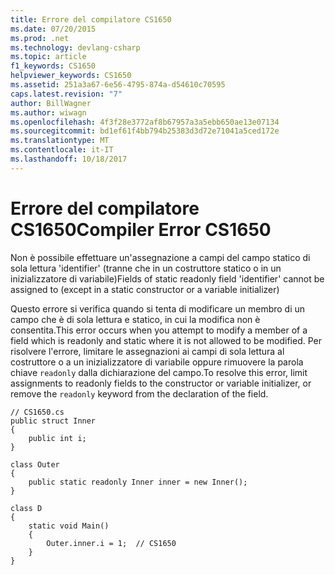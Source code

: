 ```yaml
---
title: Errore del compilatore CS1650
ms.date: 07/20/2015
ms.prod: .net
ms.technology: devlang-csharp
ms.topic: article
f1_keywords: CS1650
helpviewer_keywords: CS1650
ms.assetid: 251a3a67-6e56-4795-874a-d54610c70595
caps.latest.revision: "7"
author: BillWagner
ms.author: wiwagn
ms.openlocfilehash: 4f3f28e3772af8b67957a3a5ebb650ae13e07134
ms.sourcegitcommit: bd1ef61f4bb794b25383d3d72e71041a5ced172e
ms.translationtype: MT
ms.contentlocale: it-IT
ms.lasthandoff: 10/18/2017
---
```

# <a name="compiler-error-cs1650"></a><span data-ttu-id="9fdd3-102">Errore del compilatore CS1650</span><span class="sxs-lookup"><span data-stu-id="9fdd3-102">Compiler Error CS1650</span></span>
<span data-ttu-id="9fdd3-103">Non è possibile effettuare un'assegnazione a campi del campo statico di sola lettura 'identifier' (tranne che in un costruttore statico o in un inizializzatore di variabile)</span><span class="sxs-lookup"><span data-stu-id="9fdd3-103">Fields of static readonly field 'identifier' cannot be assigned to (except in a static constructor or a variable initializer)</span></span>  
  
 <span data-ttu-id="9fdd3-104">Questo errore si verifica quando si tenta di modificare un membro di un campo che è di sola lettura e statico, in cui la modifica non è consentita.</span><span class="sxs-lookup"><span data-stu-id="9fdd3-104">This error occurs when you attempt to modify a member of a field which is readonly and static where it is not allowed to be modified.</span></span> <span data-ttu-id="9fdd3-105">Per risolvere l'errore, limitare le assegnazioni ai campi di sola lettura al costruttore o a un inizializzatore di variabile oppure rimuovere la parola chiave `readonly` dalla dichiarazione del campo.</span><span class="sxs-lookup"><span data-stu-id="9fdd3-105">To resolve this error, limit assignments to readonly fields to the constructor or variable initializer, or remove the `readonly` keyword from the declaration of the field.</span></span>  
  
```  
// CS1650.cs  
public struct Inner  
{  
    public int i;  
}  
  
class Outer  
{  
    public static readonly Inner inner = new Inner();  
}  
  
class D  
{  
    static void Main()  
    {  
        Outer.inner.i = 1;  // CS1650  
    }  
}  
```
